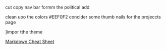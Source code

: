 

cut copy nav bar formm the political add

clean upo the colors 
        #EEF0F2
concider some thumb nails for the projeccts page

]impor tthe theme 


[Markdown Cheat Sheet](https://github.com/bootcamp-students/Resources/wiki/markdown-cheat-sheet)
